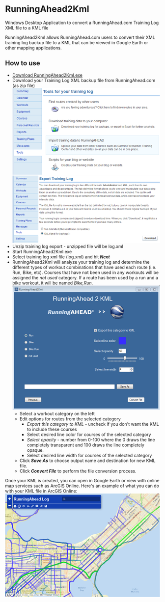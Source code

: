 RunningAhead2Kml
================

Windows Desktop Application to convert a RunningAhead.com Training Log XML file to a KML file

RunningAhead2Kml allows RunningAhead.com users to convert their XML training log backup file to a KML that can be viewed in Google Earth or other mapping applications.

How to use
----------
* [Download RunningAhead2Kml.exe](https://github.com/jessemaps/RunningAhead2Kml/blob/master/Version1.0/RunningAhead2Kml.exe?raw=true)
* Download your Training Log XML backup file from RunningAhead.com (as zip file)  
![tools menu](tutorial/RA_ToolsMenu.png)  
![xml download](tutorial/RA_ToolsMenu-xml-download.png)  
* Unzip training log export - unzipped file will be log.xml
* Start RunningAhead2Kml.exe
* Select training log xml file (log.xml) and hit **_Next_**
* RunningAhead2Kml will analyze your training log and determine the different types of workout combinations that have used each route (i.e. Run, Bike, etc). Courses that have not been used in any workouts will be assigned the *not used* category. 
If a route has been used by a run and a bike workout, it will be named *Bike,Run*.  
![style screen](tutorial/style-selection.png)
  * Select a workout category on the left
  * Edit options for routes from the selected category
    * *Export this category to KML* - uncheck if you don't want the KML to include these courses
    * Select desired line color for courses of the selected category
    * *Select opacity* - number from 0-100 where the 0 draws the line completely transparent and 100 draws the line completely opaque.
    * Select desired line width for courses of the selected category
  * Click **_Save As_** to choose output name and destination for new KML file.
  * Click **_Convert File_** to perform the file conversion process.

Once your KML is created, you can open in Google Earth or view with online map services such as ArcGIS Online. Here's an example of what you can do with your KML file in ArcGIS Online:  
[![ArcGIS Online example](tutorial/arcgisonline-ssht.png)](http://www.arcgis.com/apps/Viewer/index.html?appid=acc75c38d0464f0493fb1be79041834f)
